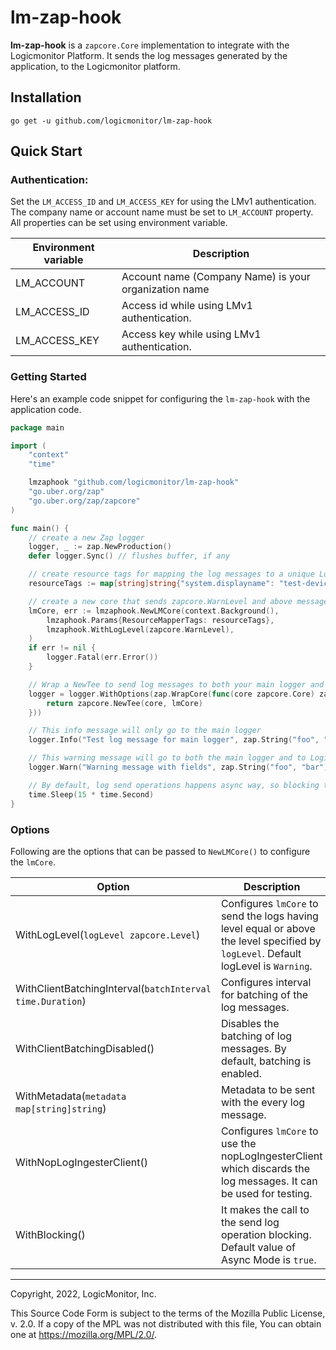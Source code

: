 # lm-zap-hook

**lm-zap-hook** is a `zapcore.Core` implementation to integrate with the Logicmonitor Platform. It sends the log messages generated by the application, to the Logicmonitor platform.
## Installation

`go get -u github.com/logicmonitor/lm-zap-hook`

## Quick Start

### Authentication:

Set the `LM_ACCESS_ID` and `LM_ACCESS_KEY` for using the LMv1 authentication. The company name or account name must be set to `LM_ACCOUNT` property. All properties can be set using environment variable.

| Environment variable |	Description                                        |
| -------------------- | ------------------------------------------------------|
|   LM_ACCOUNT         | Account name (Company Name) is your organization name |
|   LM_ACCESS_ID       | Access id while using LMv1 authentication.|
|   LM_ACCESS_KEY      | Access key while using LMv1 authentication.|

### Getting Started

Here's an example code snippet for configuring the `lm-zap-hook` with the application code.

```go
package main

import (
	"context"
	"time"

	lmzaphook "github.com/logicmonitor/lm-zap-hook"
	"go.uber.org/zap"
	"go.uber.org/zap/zapcore"
)

func main() {
	// create a new Zap logger
	logger, _ := zap.NewProduction()
	defer logger.Sync() // flushes buffer, if any

	// create resource tags for mapping the log messages to a unique LogicMonitor resource
	resourceTags := map[string]string{"system.displayname": "test-device"}

	// create a new core that sends zapcore.WarnLevel and above messages to Logicmonitor Platform
	lmCore, err := lmzaphook.NewLMCore(context.Background(),
		lmzaphook.Params{ResourceMapperTags: resourceTags},
		lmzaphook.WithLogLevel(zapcore.WarnLevel),
	)
	if err != nil {
		logger.Fatal(err.Error())
	}

	// Wrap a NewTee to send log messages to both your main logger and to Logicmonitor
	logger = logger.WithOptions(zap.WrapCore(func(core zapcore.Core) zapcore.Core {
		return zapcore.NewTee(core, lmCore)
	}))

	// This info message will only go to the main logger
	logger.Info("Test log message for main logger", zap.String("foo", "bar"))

	// This warning message will go to both the main logger and to Logicmonitor.
	logger.Warn("Warning message with fields", zap.String("foo", "bar"))

	// By default, log send operations happens async way, so blocking the execution
	time.Sleep(15 * time.Second)
}

```
### Options

Following are the options that can be passed to `NewLMCore()` to configure the `lmCore`.

| Option                                     |   Description                                                                    |             
|--------------------------------------------|----------------------------------------------------------------------------------|
|   WithLogLevel(`logLevel zapcore.Level`)                   | Configures `lmCore` to send the logs having level equal or above the level specified by `logLevel`. Default logLevel is `Warning`. |
|   WithClientBatchingInterval(`batchInterval time.Duration`) | Configures interval for batching of the log messages. |
|   WithClientBatchingDisabled() | Disables the batching of log messages. By default, batching is enabled. |
|   WithMetadata(`metadata map[string]string`)                   | Metadata to be sent with the every log message.                                    |
|   WithNopLogIngesterClient()               | Configures `lmCore` to use the nopLogIngesterClient which discards the log messages. It can be used for testing.                          |
|   WithBlocking()      | It makes the call to the send log operation blocking. Default value of Async Mode is `true`. |
---

Copyright, 2022, LogicMonitor, Inc.

This Source Code Form is subject to the terms of the Mozilla Public License, v. 2.0. If a copy of the MPL was not distributed with this file, You can obtain one at https://mozilla.org/MPL/2.0/.